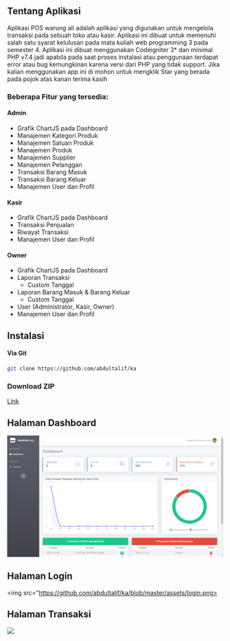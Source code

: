 ## Tentang Aplikasi

Aplikasi POS warung ali adalah aplikasi yang digunakan untuk mengelola transaksi pada sebuah toko atau kasir. Aplikasi ini dibuat untuk memenuhi salah satu syarat kelulusan pada mata kuliah web programming 3 pada semester 4. Aplikasi ini dibuat menggunakan Codeigniter 3\* dan minimal PHP v7.4 jadi apabila pada saat proses instalasi atau penggunaan terdapat error atau bug kemungkinan karena versi dari PHP yang tidak support. Jika kalian menggunakan app ini di mohon untuk mengklik Star yang berada pada pojok atas kanan terima kasih

### Beberapa Fitur yang tersedia:

#### Admin

- Grafik ChartJS pada Dashboard
- Manajemen Kategori Produk
- Manajemen Satuan Produk
- Manajemen Produk
- Manajemen Supplier
- Manajemen Pelanggan
- Transaksi Barang Masuk
- Transaksi Barang Keluar
- Manajemen User dan Profil

#### Kasir

- Grafik ChartJS pada Dashboard
- Transaksi Penjualan
- Riwayat Transaksi
- Manajemen User dan Profil

#### Owner

- Grafik ChartJS pada Dashboard
- Laporan Transaksi
  - Custom Tanggal
- Laporan Barang Masuk & Barang Keluar
  - Custom Tanggal
- User (Administrator, Kasir, Owner)
- Manajemen User dan Profil

## Instalasi

#### Via Git

```bash
git clone https://github.com/abdultalif/ka
```

### Download ZIP

[Link](https://github.com/abdultalif/ka/archive/refs/heads/master.zip)

## Halaman Dashboard

<img src="https://github.com/abdultalif/ka/blob/master/assets/dashboard.png" />

## Halaman Login

<img src="https://github.com/abdultalif/ka/blob/master/assets/login.png>

## Halaman Transaksi

<img src="https://github.com/abdultalif/ka/blob/master/assets/transaksi.png" />
